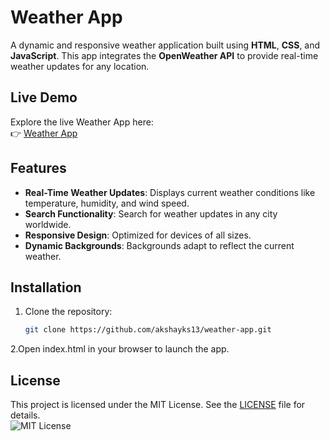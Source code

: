 # Weather App

A dynamic and responsive weather application built using **HTML**, **CSS**, and **JavaScript**. This app integrates the **OpenWeather API** to provide real-time weather updates for any location.

## Live Demo
Explore the live Weather App here:  
👉 [Weather App](https://akshayks13.github.io/Weather-App/)

## Features
- **Real-Time Weather Updates**: Displays current weather conditions like temperature, humidity, and wind speed.
- **Search Functionality**: Search for weather updates in any city worldwide.
- **Responsive Design**: Optimized for devices of all sizes.
- **Dynamic Backgrounds**: Backgrounds adapt to reflect the current weather.

## Installation
1. Clone the repository:
   ```bash
   git clone https://github.com/akshayks13/weather-app.git
2.Open index.html in your browser to launch the app.

## License
   This project is licensed under the MIT License. See the [LICENSE](LICENSE) file for details.  
   ![MIT License](https://img.shields.io/badge/License-MIT-blue.svg)
